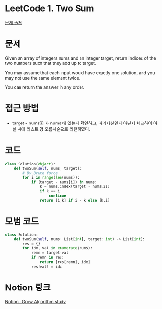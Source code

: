 # LeetCode 1. Two Sum

[문제 출처](https://leetcode.com/problems/two-sum/)

# 문제

Given an array of integers nums and an integer target, return indices of the two numbers such that they add up to target.

You may assume that each input would have exactly one solution, and you may not use the same element twice.

You can return the answer in any order.

# 접근 방법

-   target - nums[i] 가 nums 에 있는지 확인하고, 자기자신인지 아닌지 체크하여 아닐 시에 리스트 형 오름차순으로 리턴하였다.

# 코드

```python
class Solution(object):
    def twoSum(self, nums, target):
        # By Brute force
        for i in range(len(nums)):
            if (target - nums[i]) in nums:
                k = nums.index(target - nums[i])
                if k == i:
                    continue
                return [i,k] if i < k else [k,i]
```

# 모범 코드

```python
class Solution:
	def twoSum(self, nums: List[int], target: int) -> List[int]:
		res = {}
		for idx, val in enumerate(nums):
			remn = target-val
			if remn in res:
				return [res[remn], idx]
			res[val] = idx
```

# Notion 링크

[Notion : Grow Algorithm study](https://www.notion.so/1-344-7da6d680638a423e92c732a6a5e363d4)
